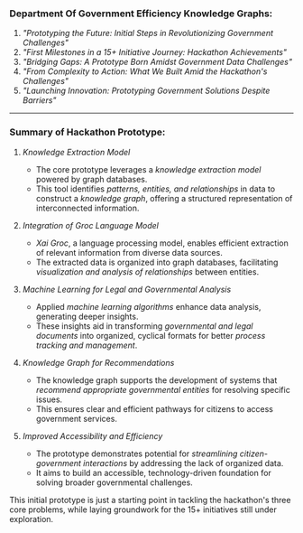 ### Department Of Government Efficiency Knowledge Graphs:  
1. *"Prototyping the Future: Initial Steps in Revolutionizing Government Challenges"*  
2. *"First Milestones in a 15+ Initiative Journey: Hackathon Achievements"*  
3. *"Bridging Gaps: A Prototype Born Amidst Government Data Challenges"*  
4. *"From Complexity to Action: What We Built Amid the Hackathon's Challenges"*  
5. *"Launching Innovation: Prototyping Government Solutions Despite Barriers"*

---

### Summary of Hackathon Prototype:  

1. *Knowledge Extraction Model*  
   - The core prototype leverages a *knowledge extraction model* powered by graph databases.  
   - This tool identifies *patterns, entities, and relationships* in data to construct a *knowledge graph*, offering a structured representation of interconnected information.  

2. *Integration of Groc Language Model*  
   - *Xai Groc*, a language processing model, enables efficient extraction of relevant information from diverse data sources.  
   - The extracted data is organized into graph databases, facilitating *visualization and analysis of relationships* between entities.  

3. *Machine Learning for Legal and Governmental Analysis*  
   - Applied *machine learning algorithms* enhance data analysis, generating deeper insights.  
   - These insights aid in transforming *governmental and legal documents* into organized, cyclical formats for better *process tracking and management*.  

4. *Knowledge Graph for Recommendations*  
   - The knowledge graph supports the development of systems that *recommend appropriate governmental entities* for resolving specific issues.  
   - This ensures clear and efficient pathways for citizens to access government services.  

5. *Improved Accessibility and Efficiency*  
   - The prototype demonstrates potential for *streamlining citizen-government interactions* by addressing the lack of organized data.  
   - It aims to build an accessible, technology-driven foundation for solving broader governmental challenges.  

This initial prototype is just a starting point in tackling the hackathon's three core problems, while laying groundwork for the 15+ initiatives still under exploration.
